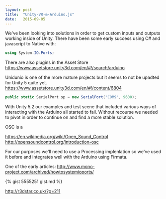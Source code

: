 ```yaml
---
layout: post
title:  "Unity-VR-&-Arduino.js"
date:   2015-09-05
---
```

We've been looking into solutions in order to get custom inputs and outputs working inside of Unity.
There have been some early success using C# and javascript to Native with:

```C#
using System.IO.Ports;
```

There are also plugins in the Asset Store
https://www.assetstore.unity3d.com/en/#!/search/arduino

Unidunio is one of the more mature projects but it seems to not be upadted for Unity 5 quite yet.
https://www.assetstore.unity3d.com/en/#!/content/6804

```C#
public static SerialPort sp = new SerialPort("COM9", 9600);
```

With Unity 5.2 our examples and test scene that included various ways of interacting with the Arduino all started to fail.
Without recourse we needed to pivot in order to continue on and find a more stable solution.

OSC is a 

https://en.wikipedia.org/wiki/Open_Sound_Control
http://opensoundcontrol.org/introduction-osc

For our purposes we'll need to use a Processing implenlation so we've used it before and integrates well with the Arduino using Firmata.

One of the early articles:
http://www.mono-project.com/archived/howtosystemioports/

{% gist 5555251 gist.md %}


http://r3dstar.co.uk/?p=211
